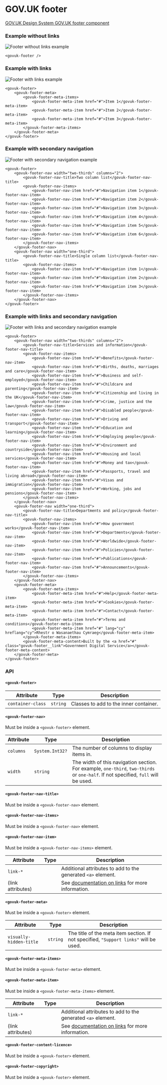 <!-- Generated from src/GovUk.Frontend.AspNetCore.Docs/Templates/components/footer.liquid -->
# GOV.UK footer

[GOV.UK Design System GOV.UK footer component](https://design-system.service.gov.uk/components/footer/)


### Example without links
<img alt="Footer without links example" src="../images/footer-without-links-example.png" />

```razor
<govuk-footer />
```


### Example with links
<img alt="Footer with links example" src="../images/footer-with-links-example.png" />

```razor
<govuk-footer>
    <govuk-footer-meta>
        <govuk-footer-meta-items>
            <govuk-footer-meta-item href="#">Item 1</govuk-footer-meta-item>
            <govuk-footer-meta-item href="#">Item 2</govuk-footer-meta-item>
            <govuk-footer-meta-item href="#">Item 3</govuk-footer-meta-item>
        </govuk-footer-meta-items>
    </govuk-footer-meta>
</govuk-footer>
```


### Example with secondary navigation
<img alt="Footer with secondary navigation example" src="../images/footer-with-secondary-navigation-example.png" />

```razor
<govuk-footer>
    <govuk-footer-nav width="two-thirds" columns="2">
        <govuk-footer-nav-title>Two column list</govuk-footer-nav-title>
        <govuk-footer-nav-items>
            <govuk-footer-nav-item href="#">Navigation item 1</govuk-footer-nav-item>
            <govuk-footer-nav-item href="#">Navigation item 2</govuk-footer-nav-item>
            <govuk-footer-nav-item href="#">Navigation item 3</govuk-footer-nav-item>
            <govuk-footer-nav-item href="#">Navigation item 4</govuk-footer-nav-item>
            <govuk-footer-nav-item href="#">Navigation item 5</govuk-footer-nav-item>
            <govuk-footer-nav-item href="#">Navigation item 6</govuk-footer-nav-item>
        </govuk-footer-nav-items>
    </govuk-footer-nav>
    <govuk-footer-nav width="one-third">
        <govuk-footer-nav-title>Single column list</govuk-footer-nav-title>
        <govuk-footer-nav-items>
            <govuk-footer-nav-item href="#">Navigation item 1</govuk-footer-nav-item>
            <govuk-footer-nav-item href="#">Navigation item 2</govuk-footer-nav-item>
            <govuk-footer-nav-item href="#">Navigation item 3</govuk-footer-nav-item>
        </govuk-footer-nav-items>
    </govuk-footer-nav>
</govuk-footer>
```


### Example with links and secondary navigation
<img alt="Footer with links and secondary navigation example" src="../images/footer-with-links-and-secondary-navigation-example.png" />

```razor
<govuk-footer>
    <govuk-footer-nav width="two-thirds" columns="2">
        <govuk-footer-nav-title>Services and information</govuk-footer-nav-title>
        <govuk-footer-nav-items>
            <govuk-footer-nav-item href="#">Benefits</govuk-footer-nav-item>
            <govuk-footer-nav-item href="#">Births, deaths, marriages and care</govuk-footer-nav-item>
            <govuk-footer-nav-item href="#">Business and self-employed</govuk-footer-nav-item>
            <govuk-footer-nav-item href="#">Childcare and parenting</govuk-footer-nav-item>
            <govuk-footer-nav-item href="#">Citizenship and living in the UK</govuk-footer-nav-item>
            <govuk-footer-nav-item href="#">Crime, justice and the law</govuk-footer-nav-item>
            <govuk-footer-nav-item href="#">Disabled people</govuk-footer-nav-item>
            <govuk-footer-nav-item href="#">Driving and transport</govuk-footer-nav-item>
            <govuk-footer-nav-item href="#">Education and learning</govuk-footer-nav-item>
            <govuk-footer-nav-item href="#">Employing people</govuk-footer-nav-item>
            <govuk-footer-nav-item href="#">Environment and countryside</govuk-footer-nav-item>
            <govuk-footer-nav-item href="#">Housing and local services</govuk-footer-nav-item>
            <govuk-footer-nav-item href="#">Money and tax</govuk-footer-nav-item>
            <govuk-footer-nav-item href="#">Passports, travel and living abroad</govuk-footer-nav-item>
            <govuk-footer-nav-item href="#">Visas and immigration</govuk-footer-nav-item>
            <govuk-footer-nav-item href="#">Working, jobs and pensions</govuk-footer-nav-item>
        </govuk-footer-nav-items>
    </govuk-footer-nav>
    <govuk-footer-nav width="one-third">
        <govuk-footer-nav-title>Departments and policy</govuk-footer-nav-title>
        <govuk-footer-nav-items>
            <govuk-footer-nav-item href="#">How government works</govuk-footer-nav-item>
            <govuk-footer-nav-item href="#">Departments</govuk-footer-nav-item>
            <govuk-footer-nav-item href="#">Worldwide</govuk-footer-nav-item>
            <govuk-footer-nav-item href="#">Policies</govuk-footer-nav-item>
            <govuk-footer-nav-item href="#">Publications</govuk-footer-nav-item>
            <govuk-footer-nav-item href="#">Announcements</govuk-footer-nav-item>
        </govuk-footer-nav-items>
    </govuk-footer-nav>
    <govuk-footer-meta>
        <govuk-footer-meta-items>
            <govuk-footer-meta-item href="#">Help</govuk-footer-meta-item>
            <govuk-footer-meta-item href="#">Cookies</govuk-footer-meta-item>
            <govuk-footer-meta-item href="#">Contact</govuk-footer-meta-item>
            <govuk-footer-meta-item href="#">Terms and conditions</govuk-footer-meta-item>
            <govuk-footer-meta-item href="#" lang="cy" hreflang="cy">Rhestr o Wasanaethau Cymraeg</govuk-footer-meta-item>
        </govuk-footer-meta-items>
        <govuk-footer-meta-content>Built by the <a href="#" class="govuk-footer__link">Government Digital Service</a></govuk-footer-meta-content>
    </govuk-footer-meta>
</govuk-footer>
```


### API

#### `<govuk-footer>`

| Attribute | Type | Description |
| --- | --- | --- |
| `container-class` | `string` | Classes to add to the inner container. |


#### `<govuk-footer-nav>`

Must be inside a `<govuk-footer>` element.

| Attribute | Type | Description |
| --- | --- | --- |
| `columns` | `System.Int32?` | The number of columns to display items in. |
| `width` | `string` | The width of this navigation section. For example, `one-third`, `two-thirds` or `one-half`. If not specified, `full` will be used. |


#### `<govuk-footer-nav-title>`

Must be inside a `<govuk-footer-nav>` element.


#### `<govuk-footer-nav-items>`

Must be inside a `<govuk-footer-nav>` element.


#### `<govuk-footer-nav-item>`

Must be inside a `<govuk-footer-nav-items>` element.

| Attribute | Type | Description |
| --- | --- | --- |
| `link-*` |  | Additional attributes to add to the generated `<a>` element. |
| (link attributes) |  | See [documentation on links](../links.md) for more information. |


#### `<govuk-footer-meta>`

Must be inside a `<govuk-footer>` element.

| Attribute | Type | Description |
| --- | --- | --- |
| `visually-hidden-title` | `string` | The title of the meta item section. If not specified, `"Support links"` will be used. |


#### `<govuk-footer-meta-items>`

Must be inside a `<govuk-footer-meta>` element.


#### `<govuk-footer-meta-item>`

Must be inside a `<govuk-footer-meta-items>` element.

| Attribute | Type | Description |
| --- | --- | --- |
| `link-*` |  | Additional attributes to add to the generated `<a>` element. |
| (link attributes) |  | See [documentation on links](../links.md) for more information. |


#### `<govuk-footer-content-licence>`

Must be inside a `<govuk-footer>` element.


#### `<govuk-footer-copyright>`

Must be inside a `<govuk-footer>` element.

